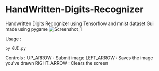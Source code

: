 # HandWritten-Digits-Recognizer
Handwritten Digits Recognizer using Tensorflow and mnist dataset
Gui made using pygame
![Screenshot_1](https://github.com/NassimMansouri/HandWritten-Digits-Recognizer/assets/123596322/060e961a-5c7b-4e7b-a438-eafbca7925e0)

Usage : 
```
py GUI.py
```
Controls : 
UP_ARROW : Submit image
LEFT_ARROW : Saves the image you've drawn
RIGHT_ARROW : Clears the screen

